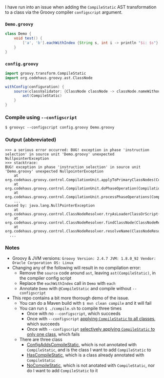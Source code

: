 I have run into an issue when adding the `CompileStatic` AST transformation to a class via the Groovy compiler `configscript` argument.

### `Demo.groovy`
```groovy
class Demo {
    void test() {
        ['a', 'b'].eachWithIndex {String s, int i -> println "$i: $s"}
    }
}
```
### `config.groovy`
```groovy
import groovy.transform.CompileStatic
import org.codehaus.groovy.ast.ClassNode

withConfig(configuration) {
    source(classValidator: {ClassNode classNode -> classNode.nameWithoutPackage == 'Demo'}) {
        ast(CompileStatic)
    }
}
```
### Compile using `--configscript`
```
$ groovyc --configscript config.groovy Demo.groovy
```
### Output (abbreviated)
```
>>> a serious error occurred: BUG! exception in phase 'instruction selection' in source unit 'Demo.groovy' unexpected NullpointerException
>>> stacktrace:
BUG! exception in phase 'instruction selection' in source unit 'Demo.groovy' unexpected NullpointerException
	at org.codehaus.groovy.control.CompilationUnit.applyToPrimaryClassNodes(CompilationUnit.java:1058)
	at org.codehaus.groovy.control.CompilationUnit.doPhaseOperation(CompilationUnit.java:591)
	at org.codehaus.groovy.control.CompilationUnit.processPhaseOperations(CompilationUnit.java:569)
	...
Caused by: java.lang.NullPointerException
	at org.codehaus.groovy.control.ClassNodeResolver.tryAsLoaderClassOrScript(ClassNodeResolver.java:180)
	at org.codehaus.groovy.control.ClassNodeResolver.findClassNode(ClassNodeResolver.java:170)
	at org.codehaus.groovy.control.ClassNodeResolver.resolveName(ClassNodeResolver.java:126)
  ...
```

### Notes
  * Groovy & JVM versions: `Groovy Version: 2.4.7 JVM: 1.8.0_92 Vendor: Oracle Corporation OS: Linux`
  * Changing any of the following will result in no compilation error:
    * Remove the `source` code around `ast`, leaving `ast(CompileStatic)`, in the compiler config script
    * Replace the `eachWithIndex` call in `Demo` with `each`
    * Annotate `Demo` with `@CompileStatic` and compile without `--configscript`
  * This repo contains a bit more thorough demo of the issue.
    * You can do a Maven build with `$ mvn clean compile` and it will fail
    * You can run `$ ./compile.sh` to compile three times
      * Once with no `--configscript`, which succeeds
      * Once with `--configscript` [applying `CompileStatic` to all classes](https://github.com/rvenutolo/compilestatic-compiler-config/blob/master/src/conf/alwaysApplyCompileStatic.groovy), which succeeds
      * Once with `--configscript` [selectively applying `CompileStatic` to only one class](https://github.com/rvenutolo/compilestatic-compiler-config/blob/master/src/conf/selectivelyApplyCompileStatic.groovy), which fails
    * There are three class
      * [ConfigAddsCompileStatic](https://github.com/rvenutolo/compilestatic-compiler-config/blob/master/src/main/groovy/org/venutolo/compilestatic/ConfigAddsCompileStatic.groovy), which is not annotated with `CompileStatic`, and is the class I want to add `CompileStatic` to
      * [HasCompileStatic](https://github.com/rvenutolo/compilestatic-compiler-config/blob/master/src/main/groovy/org/venutolo/compilestatic/HasCompileStatic.groovy), which is a class already annotated with `CompileStatic`
      * [NoCompileStatic](https://github.com/rvenutolo/compilestatic-compiler-config/blob/master/src/main/groovy/org/venutolo/compilestatic/NoCompileStatic.groovy), which is not anotated with `CompileStatic`, nor do I want to add `CompileStatic` to it
